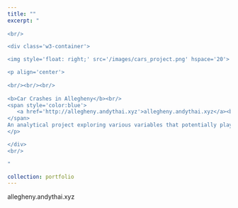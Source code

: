 ```yaml
---
title: ""
excerpt: "  
    
<br/>

<div class='w3-container'>

<img style='float: right;' src='/images/cars_project.png' hspace='20'>

<p align='center'>
    
<br/><br/><br/>
 
<b>Car Crashes in Allegheny</b><br/>
<span style='color:blue'>
   <a href='http://allegheny.andythai.xyz'>allegheny.andythai.xyz</a><br/>
</span>
An analytical project exploring various variables that potentially play as factors in car crash frequencies and severities.
</p>  

</div>
<br/>

"

collection: portfolio
---
```


allegheny.andythai.xyz
